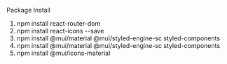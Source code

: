 Package Install
1. npm install react-router-dom
2. npm install react-icons --save
3. npm install @mui/material @mui/styled-engine-sc styled-components
4. npm install @mui/material @mui/styled-engine-sc styled-components
5. npm install @mui/icons-material
